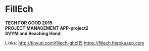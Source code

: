 # FillEch

**TECH FOR GOOD 2015**  
**PROJECT MANAGEMENT APP-project2**  
**SVYM and Reaching Hand**  

Links:
http://tinyurl.com/fillech-ghci15
https://fillech.herokuapp.com
